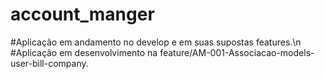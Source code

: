 # account_manger

#Aplicação em andamento no develop e em suas supostas features.\n
#Aplicação em desenvolvimento na feature/AM-001-Associacao-models-user-bill-company.
